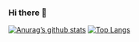 ### Hi there 👋
<!-- ![background_image_linkedin](https://user-images.githubusercontent.com/52737543/143396993-3a5377dd-92a5-49e5-9f1f-6eef1162f443.jpg) -->
<!-- ![](https://img.shields.io/badge/Code-React-informational?style=flat&logo=react&color=61DAFB) -->


[![Anurag’s github stats](https://github-readme-stats.vercel.app/api?username=mansur3)](https://github.com/mansur3)
[![Top Langs](https://github-readme-stats.vercel.app/api/top-langs/?username=mansur3&layout=compact)](https://github.com/mansur3)


<!-- 
**mansur3/mansur3** is a ✨ _special_ ✨ repository because its `README.md` (this file) appears on your GitHub profile.

Here are some ideas to get you started:

- 🔭 I’m currently working on ...
- 🌱 I’m currently learning ...
- 👯 I’m looking to collaborate on ...
- 🤔 I’m looking for help with ...
- 💬 Ask me about ...
- 📫 How to reach me: ...
- 😄 Pronouns: ...
- ⚡ Fun fact: ...
https://github.com/username/github-stats/blob/master/generated/overview.svg
 -->

